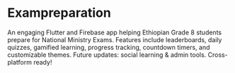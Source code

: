 # Exampreparation
An engaging Flutter and Firebase app helping Ethiopian Grade 8 students prepare for National Ministry Exams. Features include leaderboards, daily quizzes, gamified learning, progress tracking, countdown timers, and customizable themes. Future updates: social learning &amp; admin tools. Cross-platform ready!

